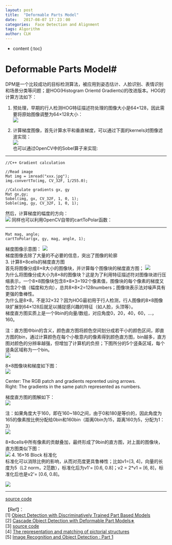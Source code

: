 ```yaml
---
layout: post
title:  "Deformable Parts Model"
date:   2017-08-07 17：23：00
categories:  Face Detection and Alignment
tags: Algorithm
author: CLH
---
```


* content
{:toc}

# Deformable Parts Model#
DPM是一个比较成功的目标检测算法，被应用到姿态估计、人脸识别、表情识别和场景分类等问题；是HOG(Histogram Orientd Gradients)的改进版本。HOG的计算方法如下：   

1. 预处理，早期的行人检测HOG特征描述符处理的图像大小是64×128，因此需要将原始图像调整为64×128大小：    
![](http://i.imgur.com/g01hmvI.jpg)

2. 计算梯度图像，首先计算水平和垂直梯度，可以通过下面的kernels对图像滤波实现：     
![](http://i.imgur.com/xeEeA07.jpg)  
也可以通过OpenCV中的Sobel算子来实现:

----------

    //C++ Gradient calculation

    //Read image        
    Mat img = imread("xxx.jpg"); 
	img.convertTo(img, CV_32F, 1/255.0);
     
	//Calculate gradients gx, gy
	Mat gx,gy;
	Sobel(img, gx, CV_32F, 1, 0, 1);
	Soble(img, gy, CV_32F, 1, 0, 1);    


然后，计算梯度的幅度的方向：  
![](http://i.imgur.com/fe5k1Zl.jpg)
同样也可以利用OpenCV自带的cartToPolar函数：

----------
	Mat mag, angle;
	cartToPolar(gx, gy, mag, angle, 1);
   
梯度图像示意图：
![](http://i.imgur.com/dZ3bFOY.jpg)   
梯度图像去除了大量的不必要的信息，突出了图像的轮廓    
3. 计算8×8cells的梯度直方图   
首先将图像分成8×8大小的图像块，并计算每个图像块的梯度直方图； 
![](http://i.imgur.com/vBgCe52.jpg)     
为什么将图像分成大小为8×8的图像块？这是为了利用特征描述符对图像块进行压缩表示，一个8×8图像块包含8×8×3=192个像素值，图像块的每个像素的梯度又包含2个值（幅度和方向），总共8×8×2=128numbers；图像块表示法对噪声具有更强的鲁棒性。    
为什么是8×8，不是32×32？因为HOG最初用于行人检测，行人图像的8×8图像块扩展到64×128后就足以捕捉感兴趣的特征（如人脸，头顶等）。    
梯度直方图实质上是一个9bin的向量/数组，对应角度0，20，40，60，...，160。    


注：直方图中bin的含义，颜色直方图将颜色空间划分成若干小的颜色区间，即直方图的bin，通过计算颜色在每个小敬意内的像素得到颜色直方图，bin越多，直方图对颜色的分辨率越强，但增加了计算机的负担；下图所分的5个竖条区域，每个竖条区域称为一个bin。      
![](http://i.imgur.com/goPB5kl.jpg)        


8×8图像块和梯度如下图：    
![](http://i.imgur.com/BZ6cpGm.png)     

Center: The RGB patch and gradients reprented using arrows.    
Right:  The gradients in the same patch represented as numbers.  

梯度直方图的图解如下：   
![](http://i.imgur.com/VOSkq60.png)     

注：如果角度大于160，即在160~180之间，由于0和180是等价的，因此角度为165的像素按比例分配给0bin和160bin（距离0bin为15，距离160为5，分配为1：3）    
![](http://i.imgur.com/Uc8iC0W.png)      

8×8cells中所有像素的贡献叠加，最终形成了9bin的直方图，对上面的图像块，直方图类似下图：     
![](http://i.imgur.com/gRXwTf6.png)
4. 16×16 Block 标准化   
标准化可以消除比例的影响，从而对亮度更具鲁棒性；比如v1=[3, 4]，向量的长度为5（L2 norm，2范数），标准化后为v1'= [0.6, 0.8]；v2 = 2*v1 = [6, 8]，标准化后也是v2'= [0.6, 0.8]。

![](http://i.imgur.com/QSKpqkn.gif)



----------

[source code](https://github.com/clhne/clhne.github.io/tree/master/src/vecadd)   

【Ref】：     
[1] [Object Detection with Discriminatively Trained
Part Based Models](https://cs.brown.edu/~pff/papers/lsvm-pami.pdf)  
[2] [Cascade Object Detection with Deformable Part Models∗](https://cs.brown.edu/~pff/papers/cascade.pdf)   
[3] [source code](http://www.rossgirshick.info/latent/)      
[4] [The representation and matching of pictorial structures](http://citeseerx.ist.psu.edu/viewdoc/download?doi=10.1.1.118.7951&rep=rep1&type=pdf)      
[5] [Image Recognition and Object Detection : Part 1](https://www.learnopencv.com/image-recognition-and-object-detection-part1/)
	